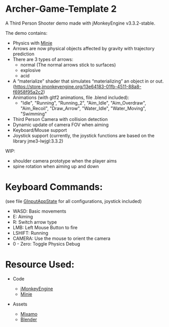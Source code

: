 # Archer-Game-Template 2
A Third Person Shooter demo made with jMonkeyEngine v3.3.2-stable.

The demo contains:

* Physics with [Minie](https://stephengold.github.io/Minie/minie/overview.html)
* Arrows are now physical objects affected by gravity with trajectory prediction
* There are 3 types of arrows:
  - normal (The normal arrows stick to surfaces)
  - explosive
  - acid
* A “materialize” shader that simulates “materializing” an object in or out. (https://store.jmonkeyengine.org/13e64183-01fb-4511-88a8-f6958f95a2c2)
* Animations (with gltf2 animations, file .blend included): 
    * "Idle", "Running", "Running_2", "Aim_Idle", "Aim_Overdraw", "Aim_Recoil", "Draw_Arrow", "Water_Idle", "Water_Moving", "Swimming"
* Third Person Camera with collision detection
* Dynamic update of camera FOV when aiming
* Keyboard/Mouse support
* Joystick support (currently, the joystick functions are based on the library jme3-lwjgl:3.3.2)

WIP:
* shoulder camera prototype when the player aims
* spine rotation when aiming up and down

# Keyboard Commands:
(see file [GInputAppState](https://github.com/capdevon/Archer-Game-Template2/blob/main/src/main/java/com/capdevon/input/GInputAppState.java) for all configurations, joystick included)
- WASD: Basic movements
- E: Aiming
- R: Switch arrow type
- LMB: Left Mouse Button to fire
- LSHIFT: Running
- CAMERA: Use the mouse to orient the camera
- 0 - Zero: Toggle Physics Debug

# Resource Used:

- Code
    - [jMonkeyEngine](https://jmonkeyengine.org/)
    - [Minie](https://stephengold.github.io/Minie/minie/overview.html)
    
- Assets
    - [Mixamo](https://www.mixamo.com/)
    - [Blender](https://www.blender.org/download/)
